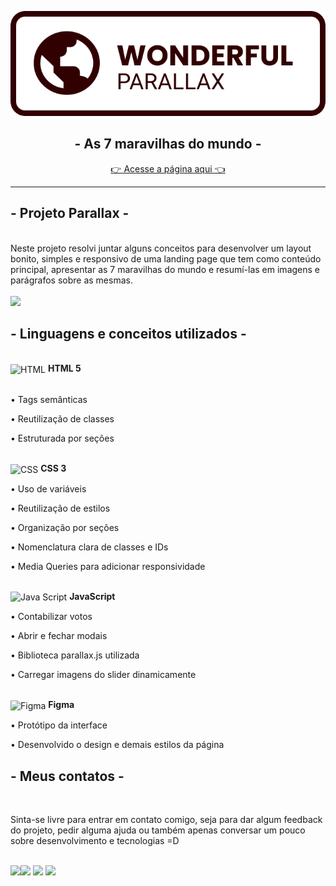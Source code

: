 <p align="center">
<img src="./assets/logo-parallax.svg">
</p>
<h2 align="center"> - As 7 maravilhas do mundo -</h2>
<p align="center">
<a href="https://gabecris.github.io/Wonderful/" target="_blank">👉 Acesse a página aqui 👈</a>
</p>
<hr>

## - Projeto Parallax - 
<br>
Neste projeto resolvi juntar alguns conceitos para desenvolver um layout bonito, simples e responsivo de uma landing page que tem como conteúdo principal, apresentar as 7 maravilhas do mundo e resumí-las em imagens e parágrafos sobre as mesmas.
<br>
<br>
<img src="./assets/Wonderful.gif">


## - Linguagens e conceitos utilizados -

<!-- HTML -->
<br>
<div><img align="center"  alt="HTML" width="30" height="40" src="https://cdn.jsdelivr.net/gh/devicons/devicon/icons/html5/html5-plain.svg" /> <b> HTML 5</b></div>
<br>
<p>• Tags semânticas</p>
<p>• Reutilização de classes</p>
<p>• Estruturada por seções</p>

<!-- CSS -->
<br>
<div>
<img align="center" alt="CSS"  width="30" height="40" src="https://cdn.jsdelivr.net/gh/devicons/devicon/icons/css3/css3-plain.svg" /> <b> CSS 3</b>
</div>
<p>• Uso de variáveis</p>
<p>• Reutilização de estilos</p>
<p>• Organização por seções</p>
<p>• Nomenclatura clara de classes e IDs</p>
<p>• Media Queries para adicionar responsividade</p>
<br>
<div>
<img align="center" alt="Java Script" height="40" width="30" src="https://cdn.jsdelivr.net/gh/devicons/devicon/icons/javascript/javascript-plain.svg" />
<b> JavaScript</b>
 
 </div>
<p>• Contabilizar votos</p>
<p>• Abrir e fechar modais</p>
<p>• Biblioteca parallax.js utilizada</p>
<p>• Carregar imagens do slider dinamicamente</p>
<br>
<div>
 <img align="center" alt="Figma" height="40" width="30" src="https://cdn.jsdelivr.net/gh/devicons/devicon/icons/figma/figma-original.svg" />
<b> Figma</b>
 </div>
 
<p>• Protótipo da interface</p>
<p>• Desenvolvido o design e demais estilos da página</p>

## - Meus contatos -
<br>
<p>Sinta-se livre para entrar em contato comigo, seja para dar algum feedback do projeto, pedir alguma ajuda ou também apenas conversar um pouco sobre desenvolvimento e tecnologias =D</p>
<br>
<div> 
  <a href = "mailto:gabrecrisanto@gmail.com" target="_blank"><img src="https://img.shields.io/badge/Gmail-D14836?style=for-the-badge&logo=gmail&logoColor=white" target="_blank</a>
  <a href="https://api.whatsapp.com/send?phone=5541984818428" target="_blank"><img src="https://img.shields.io/badge/WhatsApp-25D366?style=for-the-badge&logo=whatsapp&logoColor=white" target="_blank"></a> 
  <a href="https://www.linkedin.com/in/gabriel-crisanto/" target="_blank"><img src="https://img.shields.io/badge/-LinkedIn-%230077B5?style=for-the-badge&logo=linkedin&logoColor=white" target="_blank"></a> 
  <a href="https://github.com/GabeCris" target="_blank"><img src="https://img.shields.io/badge/GitHub-100000?style=for-the-badge&logo=github&logoColor=white" target="_blank"></a> 
  </div>

